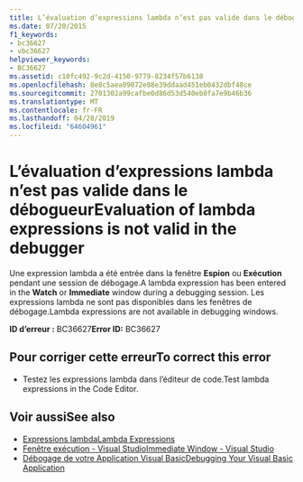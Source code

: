 ```yaml
---
title: L’évaluation d’expressions lambda n’est pas valide dans le débogueur
ms.date: 07/20/2015
f1_keywords:
- bc36627
- vbc36627
helpviewer_keywords:
- BC36627
ms.assetid: c10fc492-9c2d-4150-9779-8234f57b6138
ms.openlocfilehash: 8e8c5aea09072e08e39ddaad451eb0432dbf48ce
ms.sourcegitcommit: 2701302a99cafbe0d86d53d540eb0fa7e9b46b36
ms.translationtype: MT
ms.contentlocale: fr-FR
ms.lasthandoff: 04/28/2019
ms.locfileid: "64604961"
---
```

# <a name="evaluation-of-lambda-expressions-is-not-valid-in-the-debugger"></a><span data-ttu-id="e1ea7-102">L’évaluation d’expressions lambda n’est pas valide dans le débogueur</span><span class="sxs-lookup"><span data-stu-id="e1ea7-102">Evaluation of lambda expressions is not valid in the debugger</span></span>
<span data-ttu-id="e1ea7-103">Une expression lambda a été entrée dans la fenêtre **Espion** ou **Exécution** pendant une session de débogage.</span><span class="sxs-lookup"><span data-stu-id="e1ea7-103">A lambda expression has been entered in the **Watch** or **Immediate** window during a debugging session.</span></span> <span data-ttu-id="e1ea7-104">Les expressions lambda ne sont pas disponibles dans les fenêtres de débogage.</span><span class="sxs-lookup"><span data-stu-id="e1ea7-104">Lambda expressions are not available in debugging windows.</span></span>  
  
 <span data-ttu-id="e1ea7-105">**ID d’erreur :** BC36627</span><span class="sxs-lookup"><span data-stu-id="e1ea7-105">**Error ID:** BC36627</span></span>  
  
## <a name="to-correct-this-error"></a><span data-ttu-id="e1ea7-106">Pour corriger cette erreur</span><span class="sxs-lookup"><span data-stu-id="e1ea7-106">To correct this error</span></span>  
  
- <span data-ttu-id="e1ea7-107">Testez les expressions lambda dans l’éditeur de code.</span><span class="sxs-lookup"><span data-stu-id="e1ea7-107">Test lambda expressions in the Code Editor.</span></span>  
  
## <a name="see-also"></a><span data-ttu-id="e1ea7-108">Voir aussi</span><span class="sxs-lookup"><span data-stu-id="e1ea7-108">See also</span></span>

- [<span data-ttu-id="e1ea7-109">Expressions lambda</span><span class="sxs-lookup"><span data-stu-id="e1ea7-109">Lambda Expressions</span></span>](../../visual-basic/programming-guide/language-features/procedures/lambda-expressions.md)
- [<span data-ttu-id="e1ea7-110">Fenêtre exécution - Visual Studio</span><span class="sxs-lookup"><span data-stu-id="e1ea7-110">Immediate Window - Visual Studio</span></span>](/visualstudio/ide/reference/immediate-window)
- [<span data-ttu-id="e1ea7-111">Débogage de votre Application Visual Basic</span><span class="sxs-lookup"><span data-stu-id="e1ea7-111">Debugging Your Visual Basic Application</span></span>](../../visual-basic/developing-apps/debugging.md)
